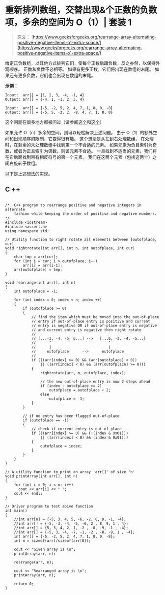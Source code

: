 # 重新排列数组，交替出现&个正数的负数项，多余的空间为 O（1）| 套装 1

> 原文： [https://www.geeksforgeeks.org/rearrange-array-alternating-positive-negative-items-o1-extra-space/](https://www.geeksforgeeks.org/rearrange-array-alternating-positive-negative-items-o1-extra-space/)

给定正负数组，以其他方式排列它们，使每个正数后跟负数，反之亦然，以保持外观顺序。
正数和负数不必相等。 如果有更多正数，它们将出现在数组的末尾。 如果还有更多负数，它们也会出现在数组的末尾。

**示例：**

```
Input:  arr[] = {1, 2, 3, -4, -1, 4}
Output: arr[] = {-4, 1, -1, 2, 3, 4}

Input:  arr[] = {-5, -2, 5, 2, 4, 7, 1, 8, 0, -8}
output: arr[] = {-5, 5, -2, 2, -8, 4, 7, 1, 8, 0} 
```

这个问题在很多地方都被问过（请参阅[这个](https://www.geeksforgeeks.org/amazon-interview-set-118-campus-internship/)和[这个](https://www.geeksforgeeks.org/amazon-interview-set-114-campus-internship/)）

如果允许 O（n）多余的空间，则可以轻松解决上述问题。 由于 O（1）的额外空间和出现顺序的限制，它变得很有趣。
这个想法是从左到右处理数组。 在处理时，在剩余的未处理数组中找到第一个不合适的元素。 如果元素为负且索引为奇数，或者为正且索引为偶数，则该元素不合适。 一旦找到不适当的元素，我们将在它后面找到带有相反符号的第一个元素。 我们在这两个元素（包括这两个）之间右旋转子数组。

以下是上述想法的实现。

## C ++

```

/*  C++ program to rearrange positive and negative integers in alternate 
    fashion while keeping the order of positive and negative numbers. */
#include <iostream> 
#include <assert.h> 
using namespace std; 

// Utility function to right rotate all elements between [outofplace, cur] 
void rightrotate(int arr[], int n, int outofplace, int cur) 
{ 
    char tmp = arr[cur]; 
    for (int i = cur; i > outofplace; i--) 
        arr[i] = arr[i-1]; 
    arr[outofplace] = tmp; 
} 

void rearrange(int arr[], int n) 
{ 
    int outofplace = -1; 

    for (int index = 0; index < n; index ++) 
    { 
        if (outofplace >= 0) 
        { 
            // find the item which must be moved into the out-of-place 
            // entry if out-of-place entry is positive and current 
            // entry is negative OR if out-of-place entry is negative 
            // and current entry is negative then right rotate 
            // 
            // [...-3, -4, -5, 6...] -->   [...6, -3, -4, -5...] 
            //      ^                          ^ 
            //      |                          | 
            //     outofplace      -->      outofplace 
            // 
            if (((arr[index] >= 0) && (arr[outofplace] < 0)) 
                || ((arr[index] < 0) && (arr[outofplace] >= 0))) 
            { 
                rightrotate(arr, n, outofplace, index); 

                // the new out-of-place entry is now 2 steps ahead 
                if (index - outofplace >= 2) 
                    outofplace = outofplace + 2; 
                else
                    outofplace = -1; 
            } 
        } 

        // if no entry has been flagged out-of-place 
        if (outofplace == -1) 
        { 
            // check if current entry is out-of-place 
            if (((arr[index] >= 0) && (!(index & 0x01))) 
                || ((arr[index] < 0) && (index & 0x01))) 
            { 
                outofplace = index; 
            } 
        } 
    } 
} 

// A utility function to print an array 'arr[]' of size 'n' 
void printArray(int arr[], int n) 
{ 
    for (int i = 0; i < n; i++) 
      cout << arr[i] << " "; 
    cout << endl; 
} 

// Driver program to test abive function 
int main() 
{ 
    //int arr[n] = {-5, 3, 4, 5, -6, -2, 8, 9, -1, -4}; 
    //int arr[] = {-5, -3, -4, -5, -6, 2 , 8, 9, 1 , 4}; 
    //int arr[] = {5, 3, 4, 2, 1, -2 , -8, -9, -1 , -4}; 
    //int arr[] = {-5, 3, -4, -7, -1, -2 , -8, -9, 1 , -4}; 
    int arr[] = {-5, -2, 5, 2, 4, 7, 1, 8, 0, -8}; 
    int n = sizeof(arr)/sizeof(arr[0]); 

    cout << "Given array is \n"; 
    printArray(arr, n); 

    rearrange(arr, n); 

    cout << "Rearranged array is \n"; 
    printArray(arr, n); 

    return 0; 
} 

```
